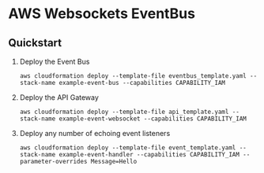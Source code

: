 # AWS Websockets EventBus

## Quickstart

1. Deploy the Event Bus

   ```
   aws cloudformation deploy --template-file eventbus_template.yaml --stack-name example-event-bus --capabilities CAPABILITY_IAM
   ```

2. Deploy the API Gateway

   ```
   aws cloudformation deploy --template-file api_template.yaml --stack-name example-event-websocket --capabilities CAPABILITY_IAM
   ```

3. Deploy any number of echoing event listeners

   
   ```
   aws cloudformation deploy --template-file event_template.yaml --stack-name example-event-handler --capabilities CAPABILITY_IAM --parameter-overrides Message=Hello
    ```
